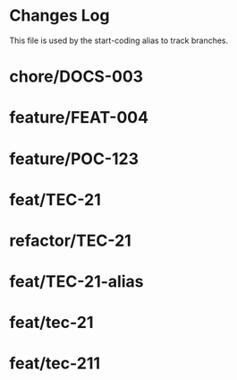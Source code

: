 # Changes Log

This file is used by the start-coding alias to track branches.

# chore/DOCS-003
# feature/FEAT-004
# feature/POC-123
# feat/TEC-21
# refactor/TEC-21
# feat/TEC-21-alias

# feat/tec-21

# feat/tec-211
